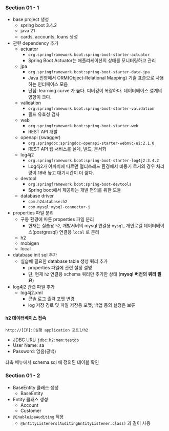 ### Section 01 - 1

- base project 생성
  - spring boot 3.4.2
  - java 21
  - cards, accounts, loans 생성
- 관련 dependency 추가
  - actuator
    - `org.springframework.boot:spring-boot-starter-actuator`
    - Spring Boot Actuator는 애플리케이션의 상태를 모니터링하고 관리
  - jpa
    - `org.springframework.boot:spring-boot-starter-data-jpa`
    - Java 진영에서 ORM(Object-Relational Mapping) 기술 표준으로 사용하는 인터페이스 모음
    - 단점: learning curve 가 높다. 디버깅이 복잡하다. 데이터베이스 설계의 영향이 크다.
  - validation
    - `org.springframework.boot:spring-boot-starter-validation`
    - 필드 유효성 검사
  - web
    - `org.springframework.boot:spring-boot-starter-web`
    - REST API 개발
  - openapi (swagger)
    - `org.springdoc:springdoc-openapi-starter-webmvc-ui:2.1.0`
    - REST API 웹 서비스를 설계, 빌드, 문서화
  - log4j2
    - `org.springframework.boot:spring-boot-starter-log4j2:3.4.2`
    - Log4j2가 아파치에 따르면 멀티쓰레드 환경에서 비동기 로거의 경우 처리량이 18배 높고 대기시간이 더 짧다.
  - devtool
    - `org.springframework.boot:spring-boot-devtools`
    - Spring boot에서 제공하는 개발 편의를 위한 모듈
  - database driver
    - `com.h2database:h2`
    - `com.mysql:mysql-connector-j`
- properties 파일 분리
  - 구동 환경에 따른 properties 파일 분리
    - 현재는 실습용 `h2`, 개발서버의 mysql 연결용 `mysql`, 개인로컬 데이터베이스(postgresql) 연결용 `local` 로 분리
  - h2
  - mobigen
  - local
- database init sql 추가
  - 실습에 필요한 database table 생성 쿼리 추가
    - properties 파일에 관련 설정 설명
    - 단, 현재 `h2` 연결용 schema 쿼리만 추가한 상태 (**mysql 버전의 쿼리 필요**)
- log4j2 관련 파일 추가
  - log4j2.xml
    - 콘솔 로그 출력 포맷 변경
    - log 저장 경로 및 파일 저장용 포맷, 백업 등의 설정은 보류


#### h2 데이터베이스 접속

`http://[IP]:[실행 application 포트]/h2`

- JDBC URL: `jdbc:h2:mem:testdb`
- User Name: sa
- Password: 없음(공백)

좌측 메뉴에서 schema.sql 에 정의된 테이블 확인

### Section 01 - 2

- BaseEntity 클래스 생성
  - BaseEntity
- Entity 클래스 생성
  - Account
  - Customer
- `@EnableJpaAuditing` 적용
  - `@EntityListeners(AuditingEntityListener.class)` 과 같이 사용